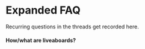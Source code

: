 # Expanded FAQ
Recurring questions in the threads get recorded here.

#### How/what are liveaboards?
